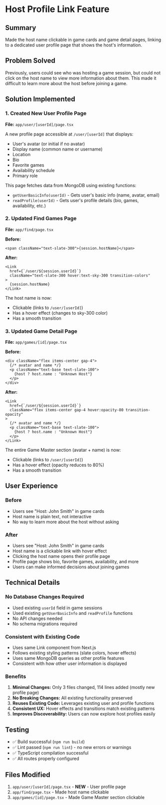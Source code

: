 # Host Profile Link Feature

## Summary
Made the host name clickable in game cards and game detail pages, linking to a dedicated user profile page that shows the host's information.

## Problem Solved
Previously, users could see who was hosting a game session, but could not click on the host name to view more information about them. This made it difficult to learn more about the host before joining a game.

## Solution Implemented

### 1. Created New User Profile Page
**File:** `app/user/[userId]/page.tsx`

A new profile page accessible at `/user/[userId]` that displays:
- User's avatar (or initial if no avatar)
- Display name (common name or username)
- Location
- Bio
- Favorite games
- Availability schedule
- Primary role

This page fetches data from MongoDB using existing functions:
- `getUserBasicInfo(userId)` - Gets user's basic info (name, avatar, email)
- `readProfile(userId)` - Gets user's profile details (bio, games, availability, etc.)

### 2. Updated Find Games Page
**File:** `app/find/page.tsx`

**Before:**
```tsx
<span className="text-slate-300">{session.hostName}</span>
```

**After:**
```tsx
<Link
  href={`/user/${session.userId}`}
  className="text-slate-300 hover:text-sky-300 transition-colors"
>
  {session.hostName}
</Link>
```

The host name is now:
- Clickable (links to `/user/[userId]`)
- Has a hover effect (changes to sky-300 color)
- Has a smooth transition

### 3. Updated Game Detail Page
**File:** `app/games/[id]/page.tsx`

**Before:**
```tsx
<div className="flex items-center gap-4">
  {/* avatar and name */}
  <p className="text-base text-slate-100">
    {host ? host.name : "Unknown Host"}
  </p>
</div>
```

**After:**
```tsx
<Link
  href={`/user/${session.userId}`}
  className="flex items-center gap-4 hover:opacity-80 transition-opacity"
>
  {/* avatar and name */}
  <p className="text-base text-slate-100">
    {host ? host.name : "Unknown Host"}
  </p>
</Link>
```

The entire Game Master section (avatar + name) is now:
- Clickable (links to `/user/[userId]`)
- Has a hover effect (opacity reduces to 80%)
- Has a smooth transition

## User Experience

### Before
- Users see "Host: John Smith" in game cards
- Host name is plain text, not interactive
- No way to learn more about the host without asking

### After
- Users see "Host: John Smith" in game cards
- Host name is a clickable link with hover effect
- Clicking the host name opens their profile page
- Profile page shows bio, favorite games, availability, and more
- Users can make informed decisions about joining games

## Technical Details

### No Database Changes Required
- Used existing `userId` field in game sessions
- Used existing `getUserBasicInfo` and `readProfile` functions
- No API changes needed
- No schema migrations required

### Consistent with Existing Code
- Uses same Link component from Next.js
- Follows existing styling patterns (slate colors, hover effects)
- Uses same MongoDB queries as other profile features
- Consistent with how other user information is displayed

### Benefits
1. **Minimal Changes:** Only 3 files changed, 114 lines added (mostly new profile page)
2. **No Breaking Changes:** All existing functionality preserved
3. **Reuses Existing Code:** Leverages existing user and profile functions
4. **Consistent UX:** Hover effects and transitions match existing patterns
5. **Improves Discoverability:** Users can now explore host profiles easily

## Testing
- ✅ Build successful (`npm run build`)
- ✅ Lint passed (`npm run lint`) - no new errors or warnings
- ✅ TypeScript compilation successful
- ✅ All routes properly configured

## Files Modified
1. `app/user/[userId]/page.tsx` - **NEW** - User profile page
2. `app/find/page.tsx` - Made host name clickable
3. `app/games/[id]/page.tsx` - Made Game Master section clickable
